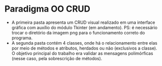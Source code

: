 # Paradigma OO CRUD
- A primeira pasta apresenta um CRUD visual realizado em uma interface gráfica com auxílio do módulo Tkinter (em andamento).
PS: é necessário trocar o diretório da imagem png para o funcionamento correto do programa.
- A segunda pasta contém 4 classes, onde há o relacionamento entre elas por meio de métodos e atributos, herdados ou não (exclusivos a classe). O objetivo principal do trabalho era validar as mensagens polimórficas (nesse caso, pela sobrescrição de métodos).

